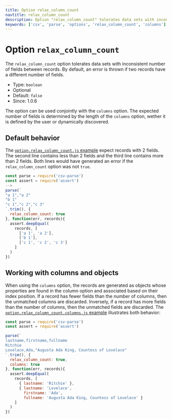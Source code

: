 ```yaml
---
title: Option relax_column_count
navtitle: relax_column_count
description: Option "relax_column_count" tolerates data sets with inconsistent number of fields.
keywords: ['csv', 'parse', 'options', 'relax_column_count', 'columns']
---
```


# Option `relax_column_count`

The `relax_column_count` option tolerates data sets with inconsistent number of fields between records. By default, an error is thrown if two records have a different number of fields.

* Type: `boolean`
* Optional
* Default: `false`
* Since: 1.0.6

The option can be used conjointly with the `columns` option. The expected number of fields is determined by the length of the `columns` option, wether it is defined by the user or dynamically discovered.

## Default behavior

The [`option.relax_column_count.js` example](https://github.com/adaltas/node-csv-parse/blob/master/samples/option.relax_column_count.js) expect records with 2 fields. The second line contains less than 2 fields and the third line contains more than 2 fields. Both lines would have generated an error if the `relax_column_count` option was not `true`.

```js
const parse = require('csv-parse')
const assert = require('assert')
-->
parse(`
"a 1","a 2"
"b 1"
"c 1","c 2","c 3"
`.trim(), {
  relax_column_count: true
}, function(err, records){
  assert.deepEqual(
    records, [
      ['a 1', 'a 2'],
      ['b 1'],
      ['c 1', 'c 2', 'c 3']
    ]
  )
})
```

## Working with columns and objects

When using the `columns` option, the records are generated as objects whose properties are found in the column option and associated based on their index position. If a record has fewer fields than the number of columns, then the unmatched columns are discarded. Inversely, if a record has more fields than the number of columns, then the unmatched fields are discarded. The [`option.relax_column_count.columns.js` example](https://github.com/adaltas/node-csv-parse/blob/master/samples/option.relax_column_count.columns.js) illustrates both behavior:

```js
const parse = require('csv-parse')
const assert = require('assert')

parse(`
lastname,firstname,fullname
Ritchie
Lovelace,Ada,"Augusta Ada King, Countess of Lovelace"
`.trim(), {
  relax_column_count: true,
  columns: true
}, function(err, records){
  assert.deepEqual(
    records, [
      { lastname: 'Ritchie' },
      { lastname: 'Lovelace',
        firstname: 'Ada',
        fullname: 'Augusta Ada King, Countess of Lovelace' }
    ]
  )
})
```
